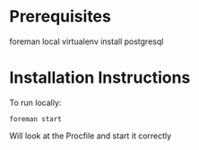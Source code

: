 Prerequisites
=============
foreman
local virtualenv install
postgresql

Installation Instructions
=============


To run locally:

    foreman start

Will look at the Procfile and start it correctly
